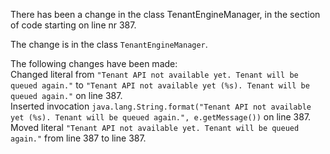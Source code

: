 There has been a change in the class TenantEngineManager, in the section of code starting on line nr 387.
  
The change is in the class ```TenantEngineManager```.
  
The following changes have been made:  
Changed literal from ```"Tenant API not available yet. Tenant will be queued again."``` to ```"Tenant API not available yet (%s). Tenant will be queued again."``` on line 387.  
Inserted invocation ```java.lang.String.format("Tenant API not available yet (%s). Tenant will be queued again.", e.getMessage())``` on line 387.  
Moved literal ```"Tenant API not available yet. Tenant will be queued again."``` from line 387 to line 387.  
